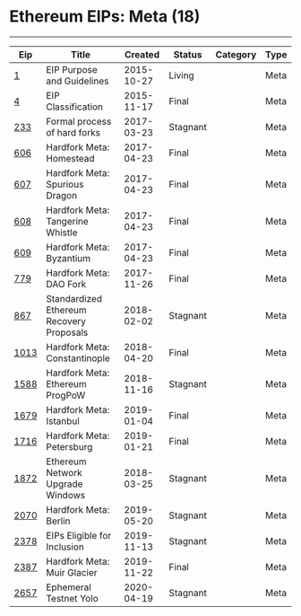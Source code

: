 
# Ethereum EIPs: Meta (18)
---
| Eip                  | Title                                    | Created    | Status   | Category | Type  |
| -------------------- | ---------------------------------------- | ---------- | -------- | -------- | ----- |
| [1](/eip-1.md)       | EIP Purpose and Guidelines               | 2015-10-27 | Living   |          | Meta  |
| [4](/eip-4.md)       | EIP Classification                       | 2015-11-17 | Final    |          | Meta  |
| [233](/eip-233.md)   | Formal process of hard forks             | 2017-03-23 | Stagnant |          | Meta  |
| [606](/eip-606.md)   | Hardfork Meta: Homestead                 | 2017-04-23 | Final    |          | Meta  |
| [607](/eip-607.md)   | Hardfork Meta: Spurious Dragon           | 2017-04-23 | Final    |          | Meta  |
| [608](/eip-608.md)   | Hardfork Meta: Tangerine Whistle         | 2017-04-23 | Final    |          | Meta  |
| [609](/eip-609.md)   | Hardfork Meta: Byzantium                 | 2017-04-23 | Final    |          | Meta  |
| [779](/eip-779.md)   | Hardfork Meta: DAO Fork                  | 2017-11-26 | Final    |          | Meta  |
| [867](/eip-867.md)   | Standardized Ethereum Recovery Proposals | 2018-02-02 | Stagnant |          | Meta  |
| [1013](/eip-1013.md) | Hardfork Meta: Constantinople            | 2018-04-20 | Final    |          | Meta  |
| [1588](/eip-1588.md) | Hardfork Meta: Ethereum ProgPoW          | 2018-11-16 | Stagnant |          | Meta  |
| [1679](/eip-1679.md) | Hardfork Meta: Istanbul                  | 2019-01-04 | Final    |          | Meta  |
| [1716](/eip-1716.md) | Hardfork Meta: Petersburg                | 2019-01-21 | Final    |          | Meta  |
| [1872](/eip-1872.md) | Ethereum Network Upgrade Windows         | 2018-03-25 | Stagnant |          | Meta  |
| [2070](/eip-2070.md) | Hardfork Meta: Berlin                    | 2019-05-20 | Stagnant |          | Meta  |
| [2378](/eip-2378.md) | EIPs Eligible for Inclusion              | 2019-11-13 | Stagnant |          | Meta  |
| [2387](/eip-2387.md) | Hardfork Meta: Muir Glacier              | 2019-11-22 | Final    |          | Meta  |
| [2657](/eip-2657.md) | Ephemeral Testnet Yolo                   | 2020-04-19 | Stagnant |          | Meta  |

    